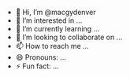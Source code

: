 - 👋 Hi, I’m @macgydenver
- 👀 I’m interested in ...
- 🌱 I’m currently learning ...
- 💞️ I’m looking to collaborate on ...
- 📫 How to reach me ...
- 😄 Pronouns: ...
- ⚡ Fun fact: ...

<!---
macgydenver/macgydenver is a ✨ special ✨ repository because its `README.md` (this file) appears on your GitHub profile.
You can click the Preview link to take a look at your changes.
--->
